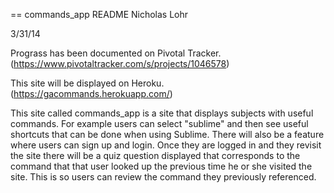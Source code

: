 == commands_app README
Nicholas Lohr

3/31/14


Prograss has been documented on Pivotal Tracker.
(https://www.pivotaltracker.com/s/projects/1046578)

This site will be displayed on Heroku.  (https://gacommands.herokuapp.com/)

This site called commands_app is a site that displays subjects with useful commands.
For example users can select "sublime" and then see useful shortcuts that can be done when using Sublime.  There will also be a feature where users can sign up and login.  Once they are logged in and they revisit the site there will be a quiz question displayed that corresponds to the command that that user looked up the previous time he or she visited the site.  This is so users can review the command they previously referenced.



